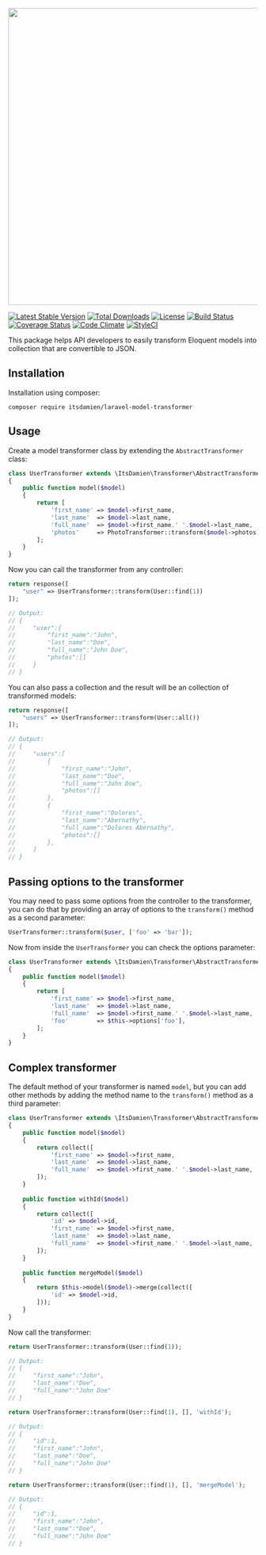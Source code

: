 <p align="center"><img src="https://www.dropbox.com/s/qt0uvvotr6illx0/laravel-model-transformer.png?raw=1" width="600"></p>

[![Latest Stable Version](https://poser.pugx.org/itsdamien/laravel-model-transformer/v/stable)](https://packagist.org/packages/itsdamien/laravel-model-transformer)
[![Total Downloads](https://poser.pugx.org/itsdamien/laravel-model-transformer/downloads)](https://packagist.org/packages/itsdamien/laravel-model-transformer)
[![License](https://poser.pugx.org/itsdamien/laravel-model-transformer/license)](https://packagist.org/packages/itsdamien/laravel-model-transformer)
[![Build Status](https://travis-ci.org/itsDamien/laravel-model-transformer.svg?branch=master)](https://travis-ci.org/itsDamien/laravel-model-transformer)
[![Coverage Status](https://coveralls.io/repos/github/itsDamien/laravel-model-transformer/badge.svg?branch=master)](https://coveralls.io/github/itsDamien/laravel-model-transformer?branch=master)
[![Code Climate](https://codeclimate.com/github/itsDamien/laravel-model-transformer/badges/gpa.svg)](https://codeclimate.com/github/itsDamien/laravel-model-transformer)
[![StyleCI](https://styleci.io/repos/83455319/shield?branch=master&style=flat)](https://styleci.io/repos/83455319)

This package helps API developers to easily transform Eloquent models into collection that are convertible to JSON.

## Installation

Installation using composer:

```
composer require itsdamien/laravel-model-transformer
```

## Usage

Create a model transformer class by extending the `AbstractTransformer` class:

```php
class UserTransformer extends \ItsDamien\Transformer\AbstractTransformer
{
    public function model($model)
    {
        return [
            'first_name' => $model->first_name,
            'last_name'  => $model->last_name,
            'full_name'  => $model->first_name.' '.$model->last_name,
            'photos'     => PhotoTransformer::transform($model->photos),
        ];
    }
}
```

Now you can call the transformer from any controller:

```php
return response([
    "user" => UserTransformer::transform(User::find(1))
]);

// Output:
// {
//     "user":{
//         "first_name":"John",
//         "last_name":"Doe",
//         "full_name":"John Doe",
//         "photos":[]
//     }
// }
```

You can also pass a collection and the result will be an collection of transformed models:

```php
return response([
    "users" => UserTransformer::transform(User::all())
]);

// Output:
// {
//     "users":[
//         {
//             "first_name":"John",
//             "last_name":"Doe",
//             "full_name":"John Doe",
//             "photos":[]
//         },
//         {
//             "first_name":"Dolores",
//             "last_name":"Abernathy",
//             "full_name":"Dolores Abernathy",
//             "photos":[]
//         },
//     ]
// }
```

## Passing options to the transformer

You may need to pass some options from the controller to the transformer, you can do that by providing an array of options to the `transform()` method as a second parameter:

```php
UserTransformer::transform($user, ['foo' => 'bar']);
```

Now from inside the `UserTransformer` you can check the options parameter:

```php
class UserTransformer extends \ItsDamien\Transformer\AbstractTransformer
{
    public function model($model)
    {
        return [
            'first_name' => $model->first_name,
            'last_name'  => $model->last_name,
            'full_name'  => $model->first_name.' '.$model->last_name,
            'foo'        => $this->options['foo'],
        ];
    }
}
```

## Complex transformer

The default method of your transformer is named `model`, but you can add other methods by adding the method name to the `transform()` method as a third parameter:

```php
class UserTransformer extends \ItsDamien\Transformer\AbstractTransformer
{
    public function model($model)
    {
        return collect([
            'first_name' => $model->first_name,
            'last_name'  => $model->last_name,
            'full_name'  => $model->first_name.' '.$model->last_name,
        ]);
    }
    
    public function withId($model)
    {
        return collect([
            'id' => $model->id,
            'first_name' => $model->first_name,
            'last_name'  => $model->last_name,
            'full_name'  => $model->first_name.' '.$model->last_name,
        ]);
    }
    
    public function mergeModel($model)
    {
        return $this->model($model)->merge(collect([
            'id' => $model->id,
        ]));
    }
}
```

Now call the transformer:

```php
return UserTransformer::transform(User::find(1));

// Output:
// {
//     "first_name":"John",
//     "last_name":"Doe",
//     "full_name":"John Doe"
// }
```

```php
return UserTransformer::transform(User::find(1), [], 'withId');

// Output:
// {
//     "id":1,
//     "first_name":"John",
//     "last_name":"Doe",
//     "full_name":"John Doe"
// }
```

```php
return UserTransformer::transform(User::find(1), [], 'mergeModel');

// Output:
// {
//     "id":1,
//     "first_name":"John",
//     "last_name":"Doe",
//     "full_name":"John Doe"
// }
```
